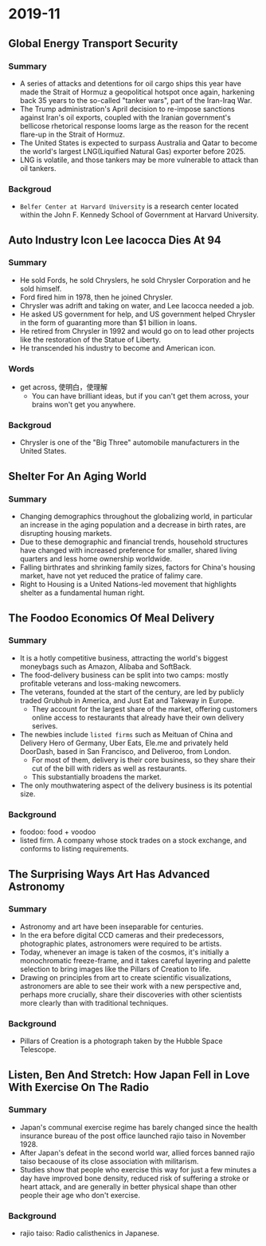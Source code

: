 # 2019-11

## Global Energy Transport Security

### Summary

- A series of attacks and detentions for oil cargo ships this year have made the Strait of Hormuz a geopolitical hotspot once again, harkening back 35 years to the so-called "tanker wars", part of the Iran-Iraq War.
- The Trump administration's April decision to re-impose sanctions against Iran's oil exports, coupled with the Iranian government's bellicose rhetorical response looms large as the reason for the recent flare-up in the Strait of Hormuz.
- The United States is expected to surpass Australia and Qatar to become the world's largest LNG(Liquified Natural Gas) exporter before 2025.
- LNG is volatile, and those tankers may be more vulnerable to attack than oil tankers.

### Backgroud

- `Belfer Center at Harvard University` is a research center located within the John F. Kennedy School of Government at Harvard University.

## Auto Industry Icon Lee Iacocca Dies At 94

### Summary

- He sold Fords, he sold Chryslers, he sold Chrysler Corporation and he sold himself.
- Ford fired him in 1978, then he joined Chrysler.
- Chrysler was adrift and taking on water, and Lee Iacocca needed a job.
- He asked US government for help, and US government helped Chrysler in the form of guaranting more than $1 billion in loans.
- He retired from Chrysler in 1992 and would go on to lead other projects like the restoration of the Statue of Liberty.
- He transcended his industry to become and American icon.

### Words

- get across, 使明白，使理解
  - You can have brilliant ideas, but if you can't get them across, your brains won't get you anywhere.

### Backgroud

- Chrysler is one of the "Big Three" automobile manufacturers in the United States.

## Shelter For An Aging World

### Summary

- Changing demographics throughout the globalizing world, in particular an increase in the aging population and a decrease in birth rates, are disrupting housing markets.
- Due to these demographic and financial trends, household structures have changed with increased preference for smaller, shared living quarters and less home ownership worldwide.
- Falling birthrates and shrinking family sizes, factors for China's housing market, have not yet reduced the pratice of falimy care.
- Right to Housing is a United Nations-led movement that highlights shelter as a fundamental human right.

## The Foodoo Economics Of Meal Delivery

### Summary

- It is a hotly competitive business, attracting the world's biggest moneybags such as Amazon, Alibaba and SoftBack.
- The food-delivery business can be split into two camps: mostly profitable veterans and loss-making newcomers.
- The veterans, founded at the start of the century, are led by publicly traded Grubhub in America, and Just Eat and Takeway in Europe.
  - They account for the largest share of the market, offering customers online access to restaurants that already have their own delivery serives.
- The newbies include `listed firms` such as Meituan of China and Delivery Hero of Germany, Uber Eats, Ele.me and privately held DoorDash, based in San Francisco, and Deliveroo, from London.
  - For most of them, delivery is their core business, so they share their cut of the bill with riders as well as restaurants.
  - This substantially broadens the market.
- The only mouthwatering aspect of the delivery business is its potential size.

### Background

- foodoo: food + voodoo
- listed firm. A company whose stock trades on a stock exchange, and conforms to listing requirements.

## The Surprising Ways Art Has Advanced Astronomy

### Summary

- Astronomy and art have been inseparable for centuries.
- In the era before digital CCD cameras and their predecessors, photographic plates, astronomers were required to be artists.
- Today, whenever an image is taken of the cosmos, it's initially a monochromatic freeze-frame, and it takes careful layering and palette selection to bring images like the Pillars of Creation to life.
- Drawing on principles from art to create scientific visualizations, astronomers are able to see their work with a new perspective and, perhaps more crucially, share their discoveries with other scientists more clearly than with traditional techniques.

### Background

- Pillars of Creation is a photograph taken by the Hubble Space Telescope.

## Listen, Ben And Stretch: How Japan Fell in Love With Exercise On The Radio

### Summary

- Japan's communal exercise regime has barely changed since the health insurance bureau of the post office launched rajio taiso in November 1928.
- After Japan's defeat in the second world war, allied forces banned rajio taiso becaouse of its close association with militarism.
- Studies show that people who exercise this way for just a few minutes a day have improved bone density, reduced risk of suffering a stroke or heart attack, and are generally in better physical shape than other people their age who don't exercise.

### Background

- rajio taiso: Radio calisthenics in Japanese.
